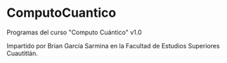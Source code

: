 # ComputoCuantico
Programas del curso "Computo Cuántico" v1.0

Impartido por Brian García Sarmina en la Facultad de Estudios Superiores Cuautitlán. 
